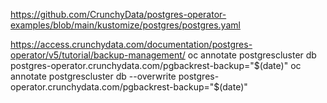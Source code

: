 https://github.com/CrunchyData/postgres-operator-examples/blob/main/kustomize/postgres/postgres.yaml


https://access.crunchydata.com/documentation/postgres-operator/v5/tutorial/backup-management/
oc annotate postgrescluster db postgres-operator.crunchydata.com/pgbackrest-backup="$(date)"
oc annotate postgrescluster db --overwrite postgres-operator.crunchydata.com/pgbackrest-backup="$(date)"
